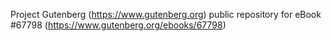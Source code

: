 Project Gutenberg (https://www.gutenberg.org) public repository for
eBook #67798 (https://www.gutenberg.org/ebooks/67798)
